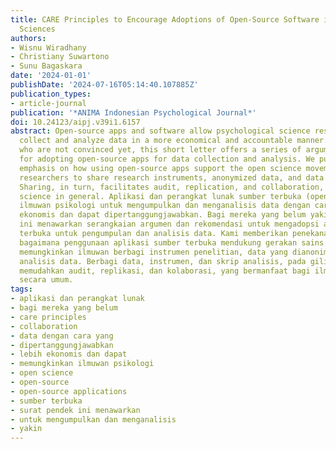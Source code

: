 ```yaml
---
title: CARE Principles to Encourage Adoptions of Open-Source Software in Behavioral
  Sciences
authors:
- Wisnu Wiradhany
- Christiany Suwartono
- Sunu Bagaskara
date: '2024-01-01'
publishDate: '2024-07-16T05:14:40.107885Z'
publication_types:
- article-journal
publication: '*ANIMA Indonesian Psychological Journal*'
doi: 10.24123/aipj.v39i1.6157
abstract: Open-source apps and software allow psychological science researchers to
  collect and analyze data in a more economical and accountable manner. For those
  who are not convinced yet, this short letter offers a series of arguments and recommendations
  for adopting open-source apps for data collection and analysis. We put particular
  emphasis on how using open-source apps support the open science movement by allowing
  researchers to share research instruments, anonymized data, and data analysis script.
  Sharing, in turn, facilitates audit, replication, and collaboration, which benefit
  science in general. Aplikasi dan perangkat lunak sumber terbuka (open source) memungkinkan
  ilmuwan psikologi untuk mengumpulkan dan menganalisis data dengan cara yang lebih
  ekonomis dan dapat dipertanggungjawabkan. Bagi mereka yang belum yakin, surat pendek
  ini menawarkan serangkaian argumen dan rekomendasi untuk mengadopsi aplikasi sumber
  terbuka untuk pengumpulan dan analisis data. Kami memberikan penekanan khusus pada
  bagaimana penggunaan aplikasi sumber terbuka mendukung gerakan sains terbuka dengan
  memungkinkan ilmuwan berbagi instrumen penelitian, data yang dianonimkan, dan skrip
  analisis data. Berbagi data, instrumen, dan skrip analisis, pada gilirannya, akan
  memudahkan audit, replikasi, dan kolaborasi, yang bermanfaat bagi ilmu pengetahuan
  secara umum.
tags:
- aplikasi dan perangkat lunak
- bagi mereka yang belum
- care principles
- collaboration
- data dengan cara yang
- dipertanggungjawabkan
- lebih ekonomis dan dapat
- memungkinkan ilmuwan psikologi
- open science
- open-source
- open-source applications
- sumber terbuka
- surat pendek ini menawarkan
- untuk mengumpulkan dan menganalisis
- yakin
---
```

